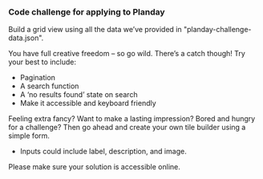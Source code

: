 ### Code challenge for applying to Planday
Build a grid view using all the data we’ve provided in "planday-challenge-data.json".

You have full creative freedom – so go wild. There’s a catch though! Try your best to include:

- Pagination
- A search function
- A ‘no results found’ state on search
- Make it accessible and keyboard friendly

Feeling extra fancy? Want to make a lasting impression? Bored and hungry for a challenge? Then go ahead and create your own tile builder using a simple form.
- Inputs could include label, description, and image.

Please make sure your solution is accessible online.

